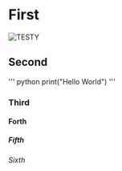 # First
![TESTY](https://encrypted-tbn0.gstatic.com/images?q=tbn:ANd9GcSqQXCfw2Ulfrfe1xG2NGkSe7FOnT0h9AEjcQ&s)
## Second
''' python
print("Hello World")
'''
### Third
#### Forth
##### Fifth
###### Sixth
